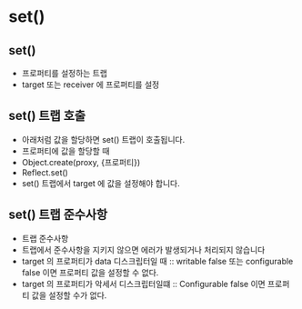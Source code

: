 # set()

## set()

- 프로퍼티를 설정하는 트랩
- target 또는 receiver 에 프로퍼티를 설정


## set() 트랩 호출
- 아래처럼 값을 할당하면 set() 트랩이 호출됩니다.
- 프로퍼티에 값을 할당할 때
- Object.create(proxy, {프로퍼티})
- Reflect.set()
- set() 트랩에서 target 에 값을 설정해야 합니다.

## set() 트랩 준수사항

- 트랩 준수사항
- 트랩에서 준수사항을 지키지 않으면 에러가 발생되거나 처리되지 않습니다 
- target 의 프로퍼티가 data 디스크립터일 때
  :: writable false 또는 configurable false 이면 프로퍼티 값을 설정할 수 없다.
- target 의 프로퍼티가 악세서 디스크립터일떄
  :: Configurable false 이면 프로퍼티 값을 설정할 수가 없다.
